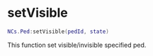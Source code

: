 # setVisible

```lua
NCs.Ped:setVisible(pedId, state)
```

This function set visible/invisible specified ped.